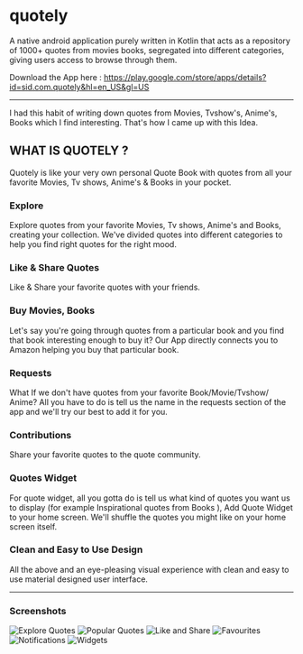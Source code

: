 # quotely
A native android application purely written in Kotlin that acts as a repository of 1000+ quotes from movies books, segregated into different categories, giving users access to browse through them.

Download the App here : https://play.google.com/store/apps/details?id=sid.com.quotely&hl=en_US&gl=US

---

I had this habit of writing down quotes from Movies, Tvshow's, Anime's, Books which I find interesting. That's how I came up with this Idea.

## WHAT IS QUOTELY ?
Quotely is like your very own personal Quote Book with quotes from all your favorite Movies, Tv shows, Anime's & Books in your pocket.

### Explore
Explore quotes from your favorite Movies, Tv shows, Anime's and Books, creating your collection.
We've divided quotes into different categories to help you find right quotes for the right mood.

### Like & Share Quotes
Like & Share your favorite quotes with your friends.

### Buy Movies, Books
Let's say you're going through quotes from a particular book and you find that book interesting enough to buy it?
Our App directly connects you to Amazon helping you buy that particular book.

### Requests
What If we don't have quotes from your favorite Book/Movie/Tvshow/ Anime?
All you have to do is tell us the name in the requests section of the app and we'll try our best to add it for you.

### Contributions
Share your favorite quotes to the quote community.

### Quotes Widget
For quote widget, all you gotta do is tell us what kind of quotes you want us to display (for example Inspirational quotes from Books ), Add Quote Widget to your home screen.
We'll shuffle the quotes you might like on your home screen itself.

### Clean and Easy to Use Design
All the above and an eye-pleasing visual experience with clean and easy to use material designed user interface.

---
### Screenshots
![Explore Quotes](https://play-lh.googleusercontent.com/lrS06qUFb5T14zZ6Pn4zSW0kSuqkf2fjwVuGw4bSl4um34Lh6FIb8Aq3qEjg8_SeNw=w5120-h2880-rw)
![Popular Quotes](https://play-lh.googleusercontent.com/F8Lc28YAql3OdS44siKkZRaIYFssmpt5i4CL-omzXlQSpgeG9kGFgwxhG4Ea6SvYtso=w5120-h2880-rw)
![Like and Share](https://play-lh.googleusercontent.com/iCh-Fysw4aLttr81WXx061EtAHaz9g3cSmdTWJ5yfm6ptDQSxtMzVNzixuxILwy6dw=w5120-h2880-rw)
![Favourites](https://play-lh.googleusercontent.com/03W5D-C616CkPBi7YP9tV9olXz2rc1q2SlutcjrdKz8oU7h4tGkdqY3Ot93n2367Mg=w5120-h2880-rw)
![Notifications](https://play-lh.googleusercontent.com/wJUoNyO8WKR37_9Ex77bkNl_nQ4-JS4NT92BalCfKqDdDsrdSrlo6WQaNZfXgFRD-to=w5120-h2880-rw)
![Widgets](https://play-lh.googleusercontent.com/dpAYlkgys7w_hPP4wxguF6kvObRgDizRhcwkcjNiuDUH4qzzAwc7UJ55zDr02ZCteg=w5120-h2880-rw)



